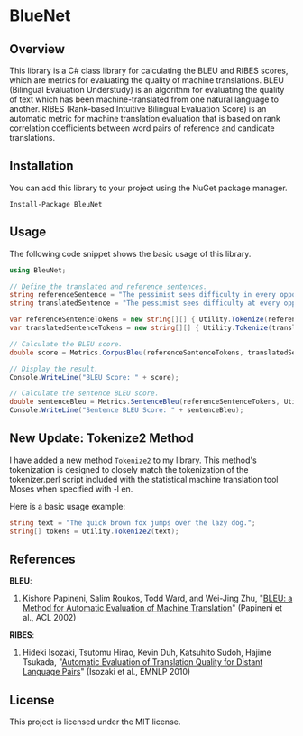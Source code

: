 # BlueNet

## Overview
This library is a C# class library for calculating the BLEU and RIBES scores, which are metrics for evaluating the quality of machine translations. BLEU (Bilingual Evaluation Understudy) is an algorithm for evaluating the quality of text which has been machine-translated from one natural language to another. RIBES (Rank-based Intuitive Bilingual Evaluation Score) is an automatic metric for machine translation evaluation that is based on rank correlation coefficients between word pairs of reference and candidate translations.

## Installation
You can add this library to your project using the NuGet package manager.

```shell
Install-Package BleuNet
```

## Usage
The following code snippet shows the basic usage of this library.

```csharp
using BleuNet;

// Define the translated and reference sentences.
string referenceSentence = "The pessimist sees difficulty in every opportunity.";
string translatedSentence = "The pessimist sees difficulty at every opportunity.";

var referenceSentenceTokens = new string[][] { Utility.Tokenize(referenceSentence) };
var translatedSentenceTokens = new string[][] { Utility.Tokenize(translatedSentence) };

// Calculate the BLEU score.
double score = Metrics.CorpusBleu(referenceSentenceTokens, translatedSentenceTokens);

// Display the result.
Console.WriteLine("BLEU Score: " + score);

// Calculate the sentence BLEU score.
double sentenceBleu = Metrics.SentenceBleu(referenceSentenceTokens, Utility.Tokenize(translatedSentence));
Console.WriteLine("Sentence BLEU Score: " + sentenceBleu);
```

## New Update: Tokenize2 Method
I have added a new method `Tokenize2` to my library. This method's tokenization is designed to closely match the tokenization of the tokenizer.perl script included with the statistical machine translation tool Moses when specified with -l en.

Here is a basic usage example:

```csharp
string text = "The quick brown fox jumps over the lazy dog.";
string[] tokens = Utility.Tokenize2(text);
```

## References

**BLEU**:
1. Kishore Papineni, Salim Roukos, Todd Ward, and Wei-Jing Zhu, "[BLEU: a Method for Automatic Evaluation of Machine Translation](https://aclanthology.org/P02-1040)" (Papineni et al., ACL 2002)

**RIBES**:
1. Hideki Isozaki, Tsutomu Hirao, Kevin Duh, Katsuhito Sudoh, Hajime Tsukada, "[Automatic Evaluation of Translation Quality for Distant Language Pairs](https://aclanthology.org/D10-1092)" (Isozaki et al., EMNLP 2010)

## License
This project is licensed under the MIT license.
